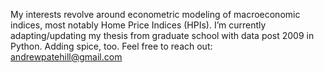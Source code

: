 
My interests revolve around econometric modeling of macroeconomic indices, most notably Home Price Indices (HPIs).
I’m currently adapting/updating my thesis from graduate school with data post 2009 in Python. Adding spice, too. 
Feel free to reach out: andrewpatehill@gmail.com

<!---
andrewpatehill/andrewpatehill is a ✨ special ✨ repository because its `README.md` (this file) appears on your GitHub profile.
You can click the Preview link to take a look at your changes.
--->
